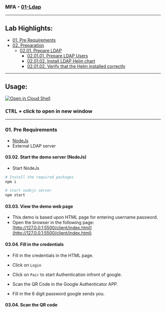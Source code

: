### MFA - [01-Ldap](Labs/01-Ldap)
---

## Lab Highlights:

- [01. Pre Requirements](#01-Pre-Requirements)
- [02. Preparation](#02-Preparation)
  - [02.01. Prepare LDAP](#0201-Prepare-LDAP)
    - [02.01.01. Prepare LDAP Users](#020101-Prepare-LDAP-Users)
    - [02.01.02. Install LDAP Helm chart](#020102-Install-LDAP-Helm-chart)
    - [02.01.02. Verify that the Helm installed correctly](#020102-Verify-that-the-Helm-installed-correctly)

---

<!-- inPage TOC end -->

## Usage:

[![Open in Cloud Shell](https://gstatic.com/cloudssh/images/open-btn.svg)](https://console.cloud.google.com/cloudshell/editor?cloudshell_git_repo=https://github.com/Shachar297/Ldap-GoogleAuth.git)

### **<kbd>CTRL</kbd> + click to open in new window**

---

### 01. Pre Requirements

- [NodeJs](https://nodejs.org/en/)
- External LDAP server

#### 03.02. Start the demo server (NodeJs)

- Start NodeJs
```sh
# Install the required packages
npm i 

# start nodejs server
npm start
```

#### 03.03. View the demo web page
- This demo is based upon HTML page for entering username password.
- Open the browser in the following page:
[http://127.0.0.1:5500/client/index.html](http://127.0.0.1:5500/client/index.html)
#### 03.04. Fill in the credentials
- Fill in the credentials in the HTML page.
- Click on `Login`

- Click on `Pair` to start Authentication infront of google.

- Scan the QR Code in the Google Authenticator APP.

- Fill in the 6 digit password google sends you.

#### 03.04. Scan the QR code